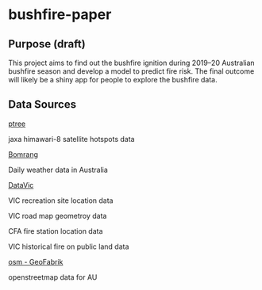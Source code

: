 # bushfire-paper

## Purpose (draft)

This project aims to find out the bushfire ignition during 2019–20 Australian bushfire season and develop a model to predict fire risk. The final outcome will likely be a shiny app for people to explore the bushfire data.

## Data Sources 

[ptree](https://www.eorc.jaxa.jp/ptree/index.html)

jaxa himawari-8 satellite hotspots data

[Bomrang](https://github.com/ropensci/bomrang)

Daily weather data in Australia

[DataVic](https://www.data.vic.gov.au/)

VIC recreation site location data

VIC road map geometroy data

CFA fire station location data

VIC historical fire on public land data

[osm - GeoFabrik](http://download.geofabrik.de/australia-oceania.html)

openstreetmap data for AU
